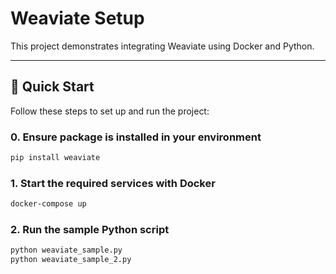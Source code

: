 # Weaviate Setup

This project demonstrates integrating Weaviate using Docker and Python. 

---

## 🚀 Quick Start

Follow these steps to set up and run the project:

### 0. Ensure package is installed in your environment

```bash
pip install weaviate
```

### 1. Start the required services with Docker

```bash
docker-compose up
```

### 2. Run the sample Python script

```bash
python weaviate_sample.py
python weaviate_sample_2.py
```